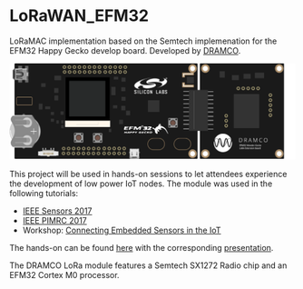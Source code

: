 # LoRaWAN_EFM32
LoRaMAC implementation based on the Semtech implemenation for the EFM32 Happy Gecko develop board.
Developed by [DRAMCO](http://www.dramco.be).

![LoRaWAN EFM32 module](./extension_board.png)

This project will be used in hands-on sessions to let attendees experience the development of low power IoT nodes.
The module was used in the following tutorials:
- [IEEE Sensors 2017](http://ieee-sensors2017.org/low-power-wireless-technologies-connecting-embedded-sensors-iot-journey-fundaments-hands)
- [IEEE PIMRC 2017](http://pimrc2017.ieee-pimrc.org/program/tutorials-2/)
- Workshop: [Connecting Embedded Sensors in the IoT](https://dramco.be/tutorials/connecting-embedded-sensors-in-the-iot)

The hands-on can be found [here](dramco.be/tutorials/low-power-iot) with the corresponding [presentation](https://www.slideshare.net/GillesCallebaut/low-power-wireless-technologies-for-connecting-embedded-sensors-in-the-iot-a-journey-from-fundaments-to-handson-90398582).

The DRAMCO LoRa module features a Semtech SX1272 Radio chip and an EFM32 Cortex M0 processor. 
